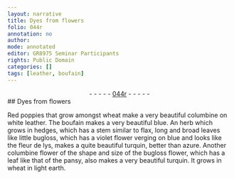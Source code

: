 ```yaml
---
layout: narrative
title: Dyes from flowers
folio: 044r
annotation: no
author:
mode: annotated
editor: GR8975 Seminar Participants
rights: Public Domain
categories: []
tags: [leather, boufain]
---
```


 <div class="folio" align="center">- - - - - <a href="http://gallica.bnf.fr/ark:/12148/btv1b10500001g/f93.image" target="_blank">044r</a> - - - - - </div>  
## Dyes from flowers

 
<span class="plant">Red poppies</span> that grow amongst <span class="plant">wheat</span> make a very beautiful columbine on white <span class="material">leather</span>. The <span class="material">boufain</span> makes a very beautiful blue. An <span class="plant">herb</span> which grows in hedges, which has a stem similar to <span class="plant">flax</span>, long and broad leaves like little <span class="plant">bugloss</span>, which has a violet <span class="plant">flower</span> verging on blue and looks like the fleur de lys, makes a quite beautiful turquin, better than azure. Another columbine flower of the shape and size of the bugloss flower, which has a leaf like that of the <span class="plant">pansy</span>, also makes a very beautiful turquin. It grows in wheat in light earth.
 